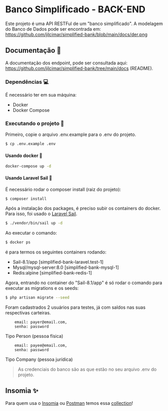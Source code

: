 # Banco Simplificado - BACK-END
Este projeto é uma API RESTFul de um "banco simplificado".
A modelagem do Banco de Dados pode ser encontrada em: https://github.com/jilcimar/simplified-bank/blob/main/docs/der.png

## Documentação 🚧
A documentação dos endpoint, pode ser consultada aqui: https://github.com/jilcimar/simplified-bank/tree/main/docs (README).

### Dependências 💻
É necessário ter em sua máquina:
- Docker
- Docker Compose
### Executando o projeto 🔧
Primeiro, copie o arquivo .env.example para o .env do projeto.
```bash
$ cp .env.example .env
```
#### Usando docker 🐳
```bash
docker-compose up -d
```

#### Usando Laravel Sail 🌟
É necessário rodar o composer install (raiz do projeto):

```bash 
$ composer install
```

Após a instalação dos packages, é preciso subir os containers do docker.
Para isso, foi usado o [Laravel Sail](https://laravel.com/docs/9.x/sail).
```bash
$ ./vendor/bin/sail up -d
```

Ao executar o comando:
```bash
$ docker ps
```

é para termos os seguintes containers rodando:
- Sail-8.1/app [simplified-bank-laravel.test-1]
- Mysql/mysql-server:8.0 [simplified-bank-mysql-1]
- Redis:alpine [simplified-bank-redis-1]

Agora, entrando no container do "Sail-8.1/app" é só rodar o comando para executar as migrations e os seeds:
```bash
$ php artisan migrate --seed
```

Foram cadastrados 2 usuários para testes, já com saldos nas suas respectivas carteiras.
```
    email: payer@email.com,
    senha: password
```
Tipo Person (pessoa física)

```
    email: payee@email.com,
    senha: password
```
Tipo Company (pessoa jurídica)


> As credenciais do banco são as que estão no seu arquivo .env do projeto.

## Insomia ✨
Para quem usa o [Insomia](https://insomnia.rest/download) ou [Postman](https://www.postman.com/downloads/)
temos essa [collection](https://github.com/jilcimar/simplified-bank/blob/main/docs/collection.json)!
